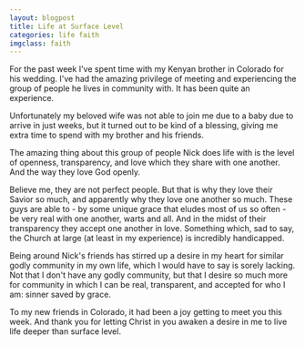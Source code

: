 ```yaml
---
layout: blogpost
title: Life at Surface Level
categories: life faith
imgclass: faith
---
```


For the past week I've spent time with my Kenyan brother in Colorado for his wedding. I've had the amazing privilege of meeting and experiencing the group of people he lives in community with. It has been quite an experience.

Unfortunately my beloved wife was not able to join me due to a baby due to arrive in just weeks, but it turned out to be kind of a blessing, giving me extra time to spend with my brother and his friends.

The amazing thing about this group of people Nick does life with is the level of openness, transparency, and love which they share with one another. And the way they love God openly.

Believe me, they are not perfect people. But that is why they love their Savior so much, and apparently why they love one another so much. These guys are able to - by some unique grace that eludes most of us so often - be very real with one another, warts and all. And in the midst of their transparency they accept one another in love. Something which, sad to say, the Church at large (at least in my experience) is incredibly handicapped.

Being around Nick's friends has stirred up a desire in my heart for similar godly community in my own life, which I would have to say is sorely lacking. Not that I don't have any godly community, but that I desire so much more for community in which I can be real, transparent, and accepted for who I am: sinner saved by grace.

To my new friends in Colorado, it had been a joy getting to meet you this week. And thank you for letting Christ in you awaken a desire in me to live life deeper than surface level.